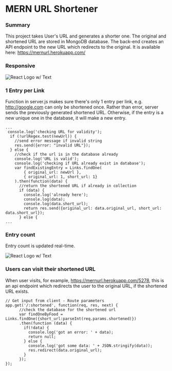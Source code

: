 # MERN URL Shortener

### Summary
This project takes User's URL and generates a shorter one. The original and shortened URL are stored in MongoDB database. The back-end creates an API endpoint to the new URL which redirects to the original. It is available here: https://mernurl.herokuapp.com/

### Responsive
![React Logo w/ Text](http://fromgaming.com/portfolio2/static/media/urlshortner-markup.fc5bb0b8.png)

### 1 Entry per Link
Function in server.js makes sure there's only 1 entry per link, e.g. http://google.com can only be shortened once. Rather than error, server sends the previously generated shortened URL. Otherwise, if the entry is a new unique one in the database, it will make a new entry.
```
...
 console.log('checking URL for validity');
  if (!urlRegex.test(newUrl)) {
    //send error message if invalid string
    res.send({error: "invalid URL"});
  } else {
    //check if the url is in the database already
    console.log('URL is valid');
    console.log('checking if URL already exist in database');
    var findExistingEntry = Links.findOne(
        { original_url: newUrl },
        { original_url: 1, short_url: 1}
    ).then(function(data) {
      //return the shortened URL if already in collection
      if (data) {
        console.log('already here');
        console.log(data);
        console.log(data.short_url);
        return res.send({original_url: data.original_url, short_url: data.short_url});
      } else {
...
```

### Entry count
Entry count is updated real-time.

![React Logo w/ Text](http://fromgaming.com/images/mernurl-count-min.png)

### Users can visit their shortened URL
When user visits, for example, https://mernurl.herokuapp.com/5278, this is an api endpoint which redirects the user to the original URL, if the shortened URL exists.
```
// Get input from client - Route parameters 
app.get('/:shortened', function(req, res, next) {
      //check the database for the shortened url
      var findOneByFood = Links.findOne({short_url:parseInt(req.params.shortened)})
      .then(function (data) {
        if(!data) {
          console.log('got an error: ' + data);
          return null;
        } else {
          console.log('got some data: ' + JSON.stringify(data));
          res.redirect(data.original_url);
        }
      });
});
```
